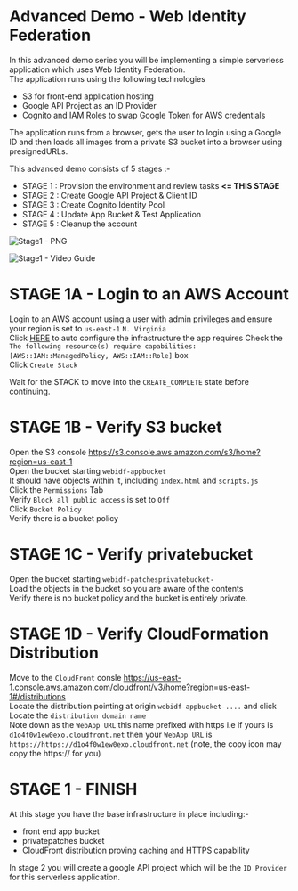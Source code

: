# Advanced Demo - Web Identity Federation

In this advanced demo series you will be implementing a simple serverless application which uses Web Identity Federation.  
The application runs using the following technologies

- S3 for front-end application hosting
- Google API Project as an ID Provider
- Cognito and IAM Roles to swap Google Token for AWS credentials

The application runs from a browser, gets the user to login using a Google ID and then loads all images from a private S3 bucket into a browser using presignedURLs.  

This advanced demo consists of 5 stages :-  

- STAGE 1 : Provision the environment and review tasks **<= THIS STAGE**   
- STAGE 2 : Create Google API Project & Client ID  
- STAGE 3 : Create Cognito Identity Pool  
- STAGE 4 : Update App Bucket & Test Application  
- STAGE 5 : Cleanup the account  

![Stage1 - PNG](https://github.com/acantril/learn-cantrill-io-labs/blob/master/aws-cognito-web-identity-federation/02_LABINSTRUCTIONS/ARCHITECTURE-STAGE1.png)  

![Stage1 - Video Guide](https://youtu.be/DyiJZz07g_E)


# STAGE 1A - Login to an AWS Account    

Login to an AWS account using a user with admin privileges and ensure your region is set to `us-east-1` `N. Virginia`  
Click [HERE](https://console.aws.amazon.com/cloudformation/home?region=us-east-1#/stacks/quickcreate?templateURL=https://learn-cantrill-labs.s3.amazonaws.com/aws-cognito-web-identity-federation/WEBIDF.yaml&stackName=WEBIDF) to auto configure the infrastructure the app requires 
Check the  `The following resource(s) require capabilities: [AWS::IAM::ManagedPolicy, AWS::IAM::Role]` box  
Click `Create Stack`  

Wait for the STACK to move into the `CREATE_COMPLETE` state before continuing.  

# STAGE 1B - Verify S3 bucket  

Open the S3 console https://s3.console.aws.amazon.com/s3/home?region=us-east-1    
Open the bucket starting `webidf-appbucket`   
It should have objects within it, including `index.html` and `scripts.js`  
Click the `Permissions` Tab  
Verify `Block all public access` is set to `Off`  
Click `Bucket Policy`  
Verify there is a bucket policy  

# STAGE 1C - Verify privatebucket
Open the bucket starting `webidf-patchesprivatebucket-`  
Load the objects in the bucket so you are aware of the contents  
Verify there is no bucket policy and the bucket is entirely private.  

# STAGE 1D - Verify CloudFormation Distribution  

Move to the `CloudFront` consle https://us-east-1.console.aws.amazon.com/cloudfront/v3/home?region=us-east-1#/distributions  
Locate the distribution pointing at origin `webidf-appbucket-....`  and click  
Locate the `distribution domain name`  
Note down as the `WebApp URL` this name prefixed with https i.e if yours is `d1o4f0w1ew0exo.cloudfront.net` then your `WebApp URL` is `https://https://d1o4f0w1ew0exo.cloudfront.net` (note, the copy icon may copy the https:// for you)  

# STAGE 1 - FINISH  
At this stage you have the base infrastructure in place including:-

- front end app bucket
- privatepatches bucket  
- CloudFront distribution proving caching and HTTPS capability

In stage 2 you will create a google API project which will be the `ID Provider` for this serverless application.  





